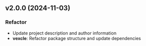 ## v2.0.0 (2024-11-03)

### Refactor

- Update project description and author information
- **vexcle**: Refactor package structure and update dependencies
